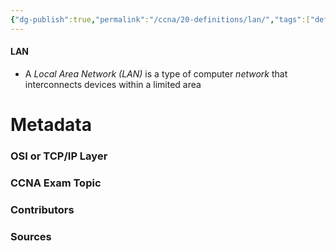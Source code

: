 ```yaml
---
{"dg-publish":true,"permalink":"/ccna/20-definitions/lan/","tags":["defs_ccna"]}
---
```


#### LAN
- A *Local Area Network (LAN)* is a type of computer *network* that interconnects devices within a limited area







# Metadata
### OSI or TCP/IP Layer

### CCNA Exam Topic

### Contributors

### Sources

